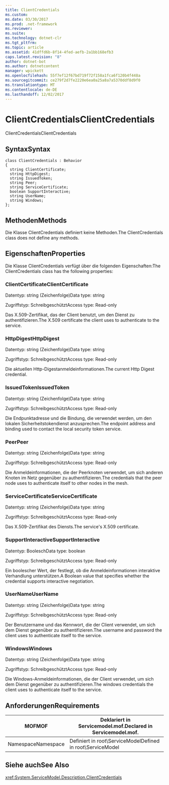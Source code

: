 ```yaml
---
title: ClientCredentials
ms.custom: 
ms.date: 03/30/2017
ms.prod: .net-framework
ms.reviewer: 
ms.suite: 
ms.technology: dotnet-clr
ms.tgt_pltfrm: 
ms.topic: article
ms.assetid: 41dffd6b-8f14-4fed-aefb-2a1bb168efb3
caps.latest.revision: "8"
author: dotnet-bot
ms.author: dotnetcontent
manager: wpickett
ms.openlocfilehash: 55f7ef12f67bd719f72f158a1fca6f120b4f448a
ms.sourcegitcommit: ce279f2d7fe2220e6ea0a25a8a7a5370ddf8d9f0
ms.translationtype: MT
ms.contentlocale: de-DE
ms.lasthandoff: 12/02/2017
---
```

# <a name="clientcredentials"></a><span data-ttu-id="f977f-102">ClientCredentials</span><span class="sxs-lookup"><span data-stu-id="f977f-102">ClientCredentials</span></span>
<span data-ttu-id="f977f-103">ClientCredentials</span><span class="sxs-lookup"><span data-stu-id="f977f-103">ClientCredentials</span></span>  
  
## <a name="syntax"></a><span data-ttu-id="f977f-104">Syntax</span><span class="sxs-lookup"><span data-stu-id="f977f-104">Syntax</span></span>  
  
```  
class ClientCredentials : Behavior  
{  
  string ClientCertificate;  
  string HttpDigest;  
  string IssuedToken;  
  string Peer;  
  string ServiceCertificate;  
  boolean SupportInteractive;  
  string UserName;  
  string Windows;  
};  
```  
  
## <a name="methods"></a><span data-ttu-id="f977f-105">Methoden</span><span class="sxs-lookup"><span data-stu-id="f977f-105">Methods</span></span>  
 <span data-ttu-id="f977f-106">Die Klasse ClientCredentials definiert keine Methoden.</span><span class="sxs-lookup"><span data-stu-id="f977f-106">The ClientCredentials class does not define any methods.</span></span>  
  
## <a name="properties"></a><span data-ttu-id="f977f-107">Eigenschaften</span><span class="sxs-lookup"><span data-stu-id="f977f-107">Properties</span></span>  
 <span data-ttu-id="f977f-108">Die Klasse ClientCredentials verfügt über die folgenden Eigenschaften:</span><span class="sxs-lookup"><span data-stu-id="f977f-108">The ClientCredentials class has the following properties:</span></span>  
  
### <a name="clientcertificate"></a><span data-ttu-id="f977f-109">ClientCertificate</span><span class="sxs-lookup"><span data-stu-id="f977f-109">ClientCertificate</span></span>  
 <span data-ttu-id="f977f-110">Datentyp: string (Zeichenfolge)</span><span class="sxs-lookup"><span data-stu-id="f977f-110">Data type: string</span></span>  
  
 <span data-ttu-id="f977f-111">Zugriffstyp: Schreibgeschützt</span><span class="sxs-lookup"><span data-stu-id="f977f-111">Access type: Read-only</span></span>  
  
 <span data-ttu-id="f977f-112">Das X.509-Zertifikat, das der Client benutzt, um den Dienst zu authentifizieren.</span><span class="sxs-lookup"><span data-stu-id="f977f-112">The X.509 certificate the client uses to authenticate to the service.</span></span>  
  
### <a name="httpdigest"></a><span data-ttu-id="f977f-113">HttpDigest</span><span class="sxs-lookup"><span data-stu-id="f977f-113">HttpDigest</span></span>  
 <span data-ttu-id="f977f-114">Datentyp: string (Zeichenfolge)</span><span class="sxs-lookup"><span data-stu-id="f977f-114">Data type: string</span></span>  
  
 <span data-ttu-id="f977f-115">Zugriffstyp: Schreibgeschützt</span><span class="sxs-lookup"><span data-stu-id="f977f-115">Access type: Read-only</span></span>  
  
 <span data-ttu-id="f977f-116">Die aktuellen Http-Digestanmeldeinformationen.</span><span class="sxs-lookup"><span data-stu-id="f977f-116">The current Http Digest credential.</span></span>  
  
### <a name="issuedtoken"></a><span data-ttu-id="f977f-117">IssuedToken</span><span class="sxs-lookup"><span data-stu-id="f977f-117">IssuedToken</span></span>  
 <span data-ttu-id="f977f-118">Datentyp: string (Zeichenfolge)</span><span class="sxs-lookup"><span data-stu-id="f977f-118">Data type: string</span></span>  
  
 <span data-ttu-id="f977f-119">Zugriffstyp: Schreibgeschützt</span><span class="sxs-lookup"><span data-stu-id="f977f-119">Access type: Read-only</span></span>  
  
 <span data-ttu-id="f977f-120">Die Endpunktadresse und die Bindung, die verwendet werden, um den lokalen Sicherheitstokendienst anzusprechen.</span><span class="sxs-lookup"><span data-stu-id="f977f-120">The endpoint address and binding used to contact the local security token service.</span></span>  
  
### <a name="peer"></a><span data-ttu-id="f977f-121">Peer</span><span class="sxs-lookup"><span data-stu-id="f977f-121">Peer</span></span>  
 <span data-ttu-id="f977f-122">Datentyp: string (Zeichenfolge)</span><span class="sxs-lookup"><span data-stu-id="f977f-122">Data type: string</span></span>  
  
 <span data-ttu-id="f977f-123">Zugriffstyp: Schreibgeschützt</span><span class="sxs-lookup"><span data-stu-id="f977f-123">Access type: Read-only</span></span>  
  
 <span data-ttu-id="f977f-124">Die Anmeldeinformationen, die der Peerknoten verwendet, um sich anderen Knoten im Netz gegenüber zu authentifizieren.</span><span class="sxs-lookup"><span data-stu-id="f977f-124">The credentials that the peer node uses to authenticate itself to other nodes in the mesh.</span></span>  
  
### <a name="servicecertificate"></a><span data-ttu-id="f977f-125">ServiceCertificate</span><span class="sxs-lookup"><span data-stu-id="f977f-125">ServiceCertificate</span></span>  
 <span data-ttu-id="f977f-126">Datentyp: string (Zeichenfolge)</span><span class="sxs-lookup"><span data-stu-id="f977f-126">Data type: string</span></span>  
  
 <span data-ttu-id="f977f-127">Zugriffstyp: Schreibgeschützt</span><span class="sxs-lookup"><span data-stu-id="f977f-127">Access type: Read-only</span></span>  
  
 <span data-ttu-id="f977f-128">Das X.509-Zertifikat des Diensts.</span><span class="sxs-lookup"><span data-stu-id="f977f-128">The service's X.509 certificate.</span></span>  
  
### <a name="supportinteractive"></a><span data-ttu-id="f977f-129">SupportInteractive</span><span class="sxs-lookup"><span data-stu-id="f977f-129">SupportInteractive</span></span>  
 <span data-ttu-id="f977f-130">Datentyp: Boolesch</span><span class="sxs-lookup"><span data-stu-id="f977f-130">Data type: boolean</span></span>  
  
 <span data-ttu-id="f977f-131">Zugriffstyp: Schreibgeschützt</span><span class="sxs-lookup"><span data-stu-id="f977f-131">Access type: Read-only</span></span>  
  
 <span data-ttu-id="f977f-132">Ein boolescher Wert, der festlegt, ob die Anmeldeinformationen interaktive Verhandlung unterstützen.</span><span class="sxs-lookup"><span data-stu-id="f977f-132">A Boolean value that specifies whether the credential supports interactive negotiation.</span></span>  
  
### <a name="username"></a><span data-ttu-id="f977f-133">UserName</span><span class="sxs-lookup"><span data-stu-id="f977f-133">UserName</span></span>  
 <span data-ttu-id="f977f-134">Datentyp: string (Zeichenfolge)</span><span class="sxs-lookup"><span data-stu-id="f977f-134">Data type: string</span></span>  
  
 <span data-ttu-id="f977f-135">Zugriffstyp: Schreibgeschützt</span><span class="sxs-lookup"><span data-stu-id="f977f-135">Access type: Read-only</span></span>  
  
 <span data-ttu-id="f977f-136">Der Benutzername und das Kennwort, die der Client verwendet, um sich dem Dienst gegenüber zu authentifizieren.</span><span class="sxs-lookup"><span data-stu-id="f977f-136">The username and password the client uses to authenticate itself to the service.</span></span>  
  
### <a name="windows"></a><span data-ttu-id="f977f-137">Windows</span><span class="sxs-lookup"><span data-stu-id="f977f-137">Windows</span></span>  
 <span data-ttu-id="f977f-138">Datentyp: string (Zeichenfolge)</span><span class="sxs-lookup"><span data-stu-id="f977f-138">Data type: string</span></span>  
  
 <span data-ttu-id="f977f-139">Zugriffstyp: Schreibgeschützt</span><span class="sxs-lookup"><span data-stu-id="f977f-139">Access type: Read-only</span></span>  
  
 <span data-ttu-id="f977f-140">Die Windows-Anmeldeinformationen, die der Client verwendet, um sich dem Dienst gegenüber zu authentifizieren.</span><span class="sxs-lookup"><span data-stu-id="f977f-140">The windows credentials the client uses to authenticate itself to the service.</span></span>  
  
## <a name="requirements"></a><span data-ttu-id="f977f-141">Anforderungen</span><span class="sxs-lookup"><span data-stu-id="f977f-141">Requirements</span></span>  
  
|<span data-ttu-id="f977f-142">MOF</span><span class="sxs-lookup"><span data-stu-id="f977f-142">MOF</span></span>|<span data-ttu-id="f977f-143">Deklariert in Servicemodel.mof.</span><span class="sxs-lookup"><span data-stu-id="f977f-143">Declared in Servicemodel.mof.</span></span>|  
|---------|-----------------------------------|  
|<span data-ttu-id="f977f-144">Namespace</span><span class="sxs-lookup"><span data-stu-id="f977f-144">Namespace</span></span>|<span data-ttu-id="f977f-145">Definiert in root\ServiceModel</span><span class="sxs-lookup"><span data-stu-id="f977f-145">Defined in root\ServiceModel</span></span>|  
  
## <a name="see-also"></a><span data-ttu-id="f977f-146">Siehe auch</span><span class="sxs-lookup"><span data-stu-id="f977f-146">See Also</span></span>  
 <xref:System.ServiceModel.Description.ClientCredentials>
